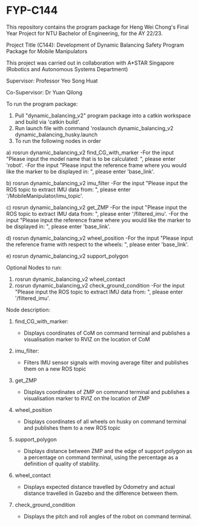 # FYP-C144
This repository contains the program package for Heng Wei Chong's Final Year Project for NTU Bachelor of Engineering, for the AY 22/23.

Project Title (C144): Development of Dynamic Balancing Safety Program Package for Mobile Manipulators

This project was carried out in collaboration with A*STAR Singapore (Robotics and Autonomous Systems Department)

Supervisor: Professor Yeo Song Huat

Co-Supervisor: Dr Yuan Qilong


To run the program package:

1) Pull "dynamic_balancing_v2" program package into a catkin workspace and build via 'catkin build'.
2) Run launch file with command 'roslaunch dynamic_balancing_v2 dynamic_balancing_husky.launch
3) To run the following nodes in order
  
  a) rosrun dynamic_balancing_v2 find_CG_with_marker
     -For the input "Please input the model name that is to be calculated: ", please enter 'robot'.
     -For the input "Please input the reference frame where you would like the marker to be displayed in: ", please enter 'base_link'.
     
  b) rosrun dynamic_balancing_v2 imu_filter
     -For the input "Please input the ROS topic to extract IMU data from: ", please enter '/MobileManipulator/imu_topic'.
     
  c) rosrun dynamic_balancing_v2 get_ZMP
     -For the input "Please input the ROS topic to extract IMU data from: ", please enter '/filtered_imu'.
     -For the input "Please input the reference frame where you would like the marker to be displayed in: ", please enter 'base_link'.
     
  d) rosrun dynamic_balancing_v2 wheel_position
     -For the input "Please input the reference frame with respect to the wheels: ", please enter 'base_link'.
   
  e) rosrun dynamic_balancing_v2 support_polygon
  
Optional Nodes to run:
1) rosrun dynamic_balancing_v2 wheel_contact
2) rosrun dynamic_balancing_v2 check_ground_condition
   -For the input "Please input the ROS topic to extract IMU data from: ", please enter '/filtered_imu'.
   
   
Node description:
1) find_CG_with_marker:
   - Displays coordinates of CoM on command terminal and publishes a visualisation marker to RVIZ on the location of CoM
   
2) imu_filter:
   - Filters IMU sensor signals with moving average filter and publishes them on a new ROS topic
   
3) get_ZMP
   - Displays coordinates of ZMP on command terminal and publishes a visualisation marker to RVIZ on the location of ZMP
   
4) wheel_position
   - Displays coordinates of all wheels on husky on command terminal and publishes them to a new ROS topic
   
5) support_polygon
   - Displays distance between ZMP and the edge of support polygon as a percentage on command terminal, using the percentage as a definition of quality of      stability.
 
6) wheel_contact
   - Displays expected distance travelled by Odometry and actual distance travelled in Gazebo and the difference between them.
   
7) check_ground_condition
   - Displays the pitch and roll angles of the robot on command terminal.
